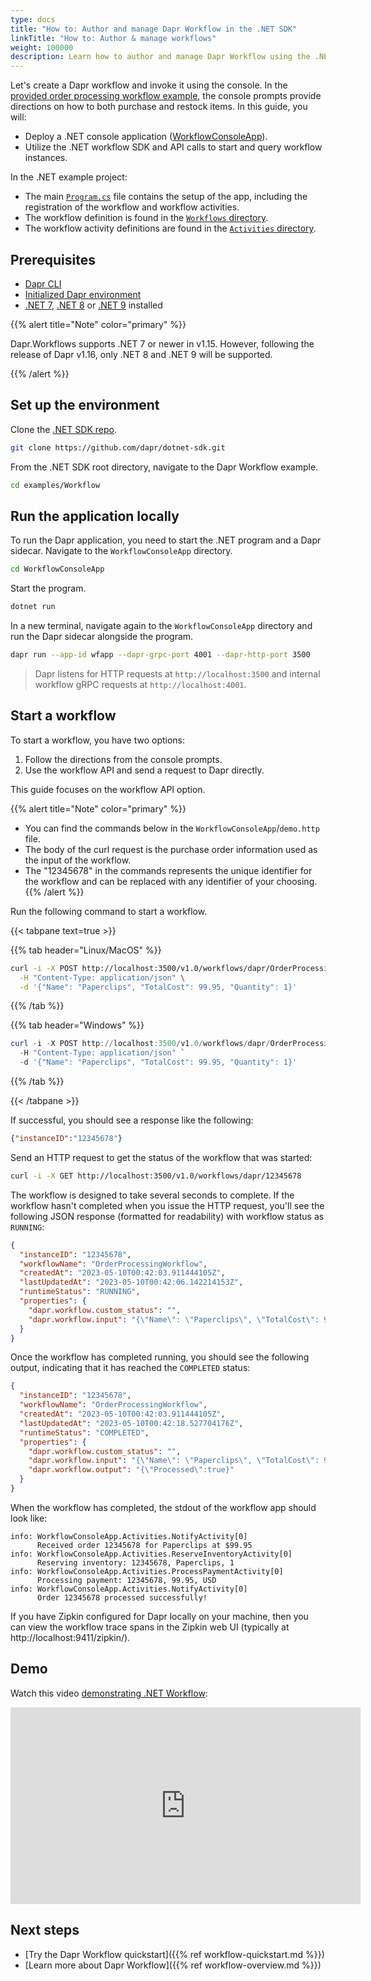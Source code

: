 ```yaml
---
type: docs
title: "How to: Author and manage Dapr Workflow in the .NET SDK"
linkTitle: "How to: Author & manage workflows"
weight: 100000
description: Learn how to author and manage Dapr Workflow using the .NET SDK
---
```


Let's create a Dapr workflow and invoke it using the console. In the [provided order processing workflow example](https://github.com/dapr/dotnet-sdk/tree/master/examples/Workflow), the console prompts provide directions on how to both purchase and restock items. In this guide, you will:

- Deploy a .NET console application ([WorkflowConsoleApp](https://github.com/dapr/dotnet-sdk/tree/master/examples/Workflow/WorkflowConsoleApp)).  
- Utilize the .NET workflow SDK and API calls to start and query workflow instances.

In the .NET example project:
- The main [`Program.cs`](https://github.com/dapr/dotnet-sdk/blob/master/examples/Workflow/WorkflowConsoleApp/Program.cs) file contains the setup of the app, including the registration of the workflow and workflow activities. 
- The workflow definition is found in the [`Workflows` directory](https://github.com/dapr/dotnet-sdk/tree/master/examples/Workflow/WorkflowConsoleApp/Workflows). 
- The workflow activity definitions are found in the [`Activities` directory](https://github.com/dapr/dotnet-sdk/tree/master/examples/Workflow/WorkflowConsoleApp/Activities).

## Prerequisites

- [Dapr CLI](https://docs.dapr.io/getting-started/install-dapr-cli/)
- [Initialized Dapr environment](https://docs.dapr.io/getting-started/install-dapr-selfhost/)
- [.NET 7](https://dotnet.microsoft.com/download/dotnet/7.0), [.NET 8](https://dotnet.microsoft.com/download/dotnet/8.0) or [.NET 9](https://dotnet.microsoft.com/download/dotnet/9.0) installed

{{% alert title="Note" color="primary" %}}

Dapr.Workflows supports .NET 7 or newer in v1.15. However, following the release of Dapr v1.16, only
.NET 8 and .NET 9 will be supported.

{{% /alert %}}

## Set up the environment

Clone the [.NET SDK repo](https://github.com/dapr/dotnet-sdk).

```sh
git clone https://github.com/dapr/dotnet-sdk.git
```

From the .NET SDK root directory, navigate to the Dapr Workflow example.

```sh
cd examples/Workflow
```

## Run the application locally

To run the Dapr application, you need to start the .NET program and a Dapr sidecar. Navigate to the `WorkflowConsoleApp` directory.

```sh
cd WorkflowConsoleApp
```

Start the program.

```sh
dotnet run
```

In a new terminal, navigate again to the `WorkflowConsoleApp` directory and run the Dapr sidecar alongside the program.

```sh
dapr run --app-id wfapp --dapr-grpc-port 4001 --dapr-http-port 3500
```

> Dapr listens for HTTP requests at `http://localhost:3500` and internal workflow gRPC requests at `http://localhost:4001`.

## Start a workflow

To start a workflow, you have two options:

1. Follow the directions from the console prompts.
1. Use the workflow API and send a request to Dapr directly. 

This guide focuses on the workflow API option. 

{{% alert title="Note" color="primary" %}}
  - You can find the commands below in the `WorkflowConsoleApp`/`demo.http` file.
  - The body of the curl request is the purchase order information used as the input of the workflow. 
  - The "12345678" in the commands represents the unique identifier for the workflow and can be replaced with any identifier of your choosing.
{{% /alert %}}


Run the following command to start a workflow. 

{{< tabpane text=true >}}

{{% tab header="Linux/MacOS" %}}

```bash
curl -i -X POST http://localhost:3500/v1.0/workflows/dapr/OrderProcessingWorkflow/start?instanceID=12345678 \
  -H "Content-Type: application/json" \
  -d '{"Name": "Paperclips", "TotalCost": 99.95, "Quantity": 1}'
```

{{% /tab %}}

{{% tab header="Windows" %}}

```powershell
curl -i -X POST http://localhost:3500/v1.0/workflows/dapr/OrderProcessingWorkflow/start?instanceID=12345678 `
  -H "Content-Type: application/json" `
  -d '{"Name": "Paperclips", "TotalCost": 99.95, "Quantity": 1}'
```

{{% /tab %}}

{{< /tabpane >}}

If successful, you should see a response like the following: 

```json
{"instanceID":"12345678"}
```

Send an HTTP request to get the status of the workflow that was started:

```bash
curl -i -X GET http://localhost:3500/v1.0/workflows/dapr/12345678
```

The workflow is designed to take several seconds to complete. If the workflow hasn't completed when you issue the HTTP request, you'll see the following JSON response (formatted for readability) with workflow status as `RUNNING`:

```json
{
  "instanceID": "12345678",
  "workflowName": "OrderProcessingWorkflow",
  "createdAt": "2023-05-10T00:42:03.911444105Z",
  "lastUpdatedAt": "2023-05-10T00:42:06.142214153Z",
  "runtimeStatus": "RUNNING",
  "properties": {
    "dapr.workflow.custom_status": "",
    "dapr.workflow.input": "{\"Name\": \"Paperclips\", \"TotalCost\": 99.95, \"Quantity\": 1}"
  }
}
```

Once the workflow has completed running, you should see the following output, indicating that it has reached the `COMPLETED` status:

```json
{
  "instanceID": "12345678",
  "workflowName": "OrderProcessingWorkflow",
  "createdAt": "2023-05-10T00:42:03.911444105Z",
  "lastUpdatedAt": "2023-05-10T00:42:18.527704176Z",
  "runtimeStatus": "COMPLETED",
  "properties": {
    "dapr.workflow.custom_status": "",
    "dapr.workflow.input": "{\"Name\": \"Paperclips\", \"TotalCost\": 99.95, \"Quantity\": 1}",
    "dapr.workflow.output": "{\"Processed\":true}"
  }
}
```

When the workflow has completed, the stdout of the workflow app should look like:

```log
info: WorkflowConsoleApp.Activities.NotifyActivity[0]
      Received order 12345678 for Paperclips at $99.95
info: WorkflowConsoleApp.Activities.ReserveInventoryActivity[0]
      Reserving inventory: 12345678, Paperclips, 1
info: WorkflowConsoleApp.Activities.ProcessPaymentActivity[0]
      Processing payment: 12345678, 99.95, USD
info: WorkflowConsoleApp.Activities.NotifyActivity[0]
      Order 12345678 processed successfully!
```

If you have Zipkin configured for Dapr locally on your machine, then you can view the workflow trace spans in the Zipkin web UI (typically at http://localhost:9411/zipkin/).

## Demo

Watch this video [demonstrating .NET Workflow](https://youtu.be/BxiKpEmchgQ?t=2557):

<iframe width="560" height="315" src="https://www.youtube-nocookie.com/embed/BxiKpEmchgQ?start=2557" title="YouTube video player" frameborder="0" allow="accelerometer; autoplay; clipboard-write; encrypted-media; gyroscope; picture-in-picture; web-share" allowfullscreen></iframe>

## Next steps

- [Try the Dapr Workflow quickstart]({{% ref workflow-quickstart.md %}})
- [Learn more about Dapr Workflow]({{% ref workflow-overview.md %}})
